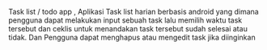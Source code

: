 Task list / todo app , Aplikasi Task list harian berbasis android yang dimana pengguna dapat melakukan input sebuah task lalu memilih waktu task tersebut dan ceklis untuk menandakan task tersebut sudah selesai atau tidak. Dan Pengguna dapat menghapus atau mengedit task jika diinginkan

